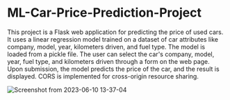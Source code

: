 # ML-Car-Price-Prediction-Project
This project is a Flask web application for predicting the price of used cars. It uses a linear regression model trained on a dataset of car attributes like company, model, year, kilometers driven, and fuel type. The model is loaded from a pickle file. The user can select the car's company, model, year, fuel type, and kilometers driven through a form on the web page. Upon submission, the model predicts the price of the car, and the result is displayed. CORS is implemented for cross-origin resource sharing.


![Screenshot from 2023-06-10 13-37-04](https://github.com/Sbishal7739/ML-Car-Price-Prediction-Project/assets/106990090/5d57feb5-836f-4619-bb03-442436f253be)

